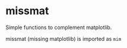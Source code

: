 # missmat
Simple functions to complement matplotlib.

missmat (missing matplotlib) is imported as `mim`
